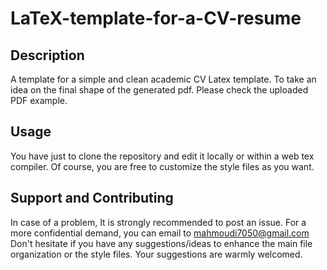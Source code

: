 # LaTeX-template-for-a-CV-resume



## Description

A template for a simple and clean academic CV Latex template. To take an idea on the final shape of the generated pdf. Please check the uploaded PDF example.

## Usage
You have just to clone the repository and edit it locally or within a web tex compiler. Of course, you are free to customize the style files as you want.



## Support and Contributing
In case of a problem, It is strongly recommended to post an issue. For a more confidential demand, you can email to mahmoudi7050@gmail.com
<br>
Don't hesitate if you have any suggestions/ideas to enhance the main file organization or the style files. Your suggestions are warmly welcomed.
